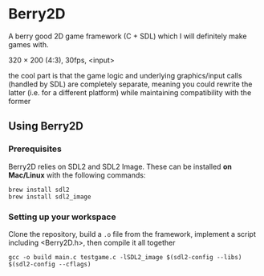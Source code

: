 # Berry2D

A berry good 2D game framework (C + SDL) which I will definitely make games with.

320 × 200 (4:3), 30fps, \<input\>

the cool part is that the game logic and underlying graphics/input calls (handled by SDL) are completely separate, meaning you could rewrite the latter (i.e. for a different platform) while maintaining compatibility with the former

## Using Berry2D

### Prerequisites

Berry2D relies on SDL2 and SDL2 Image. These can be installed __on Mac/Linux__ with the following commands:

```
brew install sdl2
brew install sdl2_image
```

### Setting up your workspace

Clone the repository, build a `.o` file from the framework, implement a script including \<Berry2D.h\>, then compile it all together

```
gcc -o build main.c testgame.c -lSDL2_image $(sdl2-config --libs) $(sdl2-config --cflags)
```